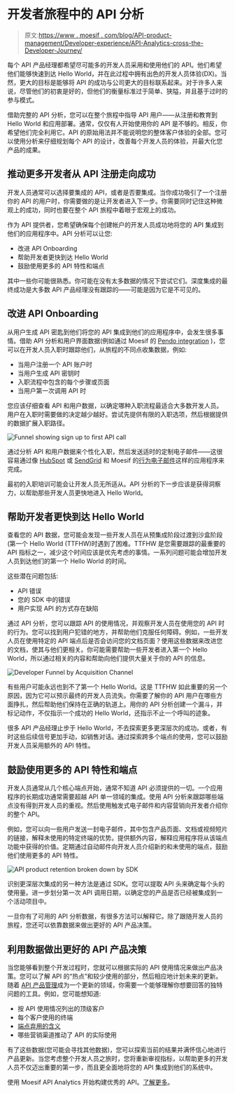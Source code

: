 # 开发者旅程中的 API 分析

> 原文:[https://www . moesif . com/blog/API-product-management/Developer-experience/API-Analytics-cross-the-Developer-Journey/](https://www.moesif.com/blog/api-product-management/developer-experience/API-Analytics-Across-the-Developer-Journey/)

每个 API 产品经理都希望尽可能多的开发人员采用和使用他们的 API。他们希望他们能够快速到达 Hello World，并在此过程中拥有出色的开发人员体验(DX)。当然，更大的目标是能够将 API 的成功与公司更大的目标联系起来。对于许多人来说，尽管他们的初衷是好的，但他们的衡量标准过于简单、狭隘，并且基于过时的参与模式。

借助完整的 API 分析，您可以在整个旅程中指导 API 用户——从注册和教育到 Hello World 和应用部署。通常，仅仅有人开始使用你的 API 是不够的。相反，你希望他们完全利用它。API 的原始用法并不能说明您的整体客户体验的全部。您可以使用分析来仔细规划每个 API 的设计，改善每个开发人员的体验，并最大化您产品的成果。

## 推动更多开发者从 API 注册走向成功

开发人员通常可以选择要集成的 API，或者是否要集成。当你成功吸引了一个注册你的 API 的用户时，你需要做的是让开发者进入下一步。你需要同时记住这种微观上的成功，同时也要在整个 API 旅程中着眼于宏观上的成功。

作为 API 提供者，您希望确保每个创建帐户的开发人员成功地将您的 API 集成到他们的应用程序中。API 分析可以让您:

*   改进 API Onboarding
*   帮助开发者更快到达 Hello World
*   鼓励使用更多的 API 特性和端点

其中一些你可能很熟悉。你可能在没有太多数据的情况下尝试它们。深度集成的最终成功是大多数 API 产品经理没有跟踪的——可能是因为它是不可见的。

## 改进 API Onboarding

从用户生成 API 密匙到他们将您的 API 集成到他们的应用程序中，会发生很多事情。借助 API 分析和用户界面数据(例如通过 Moesif 的 [Pendo integration](https://www.moesif.com/blog/product-management/onboarding/How-To-Build-A-Personalized-Developer-Experience-To-Onboard-Developers-Faster/) )，您可以在开发人员入职时跟踪他们，从旅程的不同点收集数据，例如:

*   当用户注册一个 API 账户时
*   当用户生成 API 密钥时
*   入职流程中包含的每个步骤或页面
*   当用户第一次调用 API 时

您应该仔细查看 API 和用户数据，以确定哪种入职流程最适合大多数开发人员。用户在入职时需要做的决定越少越好。尝试先提供有限的入职选项，然后根据提供的数据扩展入职路径。

![Funnel showing sign up to first API call](../Images/a6100bd3e143d4bf71049f29f07a2587.png)

通过分析 API 和用户数据来个性化入职，然后发送适时的定制电子邮件——这很容易通过像 [HubSpot](https://www.moesif.com/blog/technical/developer-journey/How-to-Improve-Developer-Experience-by-Guiding-Developers-With-Customer-Lifecycle-Emails-using-Moesif-and-Hubspot-or-Salesforce/) 或 [SendGrid](https://www.moesif.com/blog/developer-marketing/behavioral-emails/Using-Sendgrid-with-Moesif-API-Analytics-to-Send-Behavioral-Emails/) 和 Moesif 的[行为电子邮件](https://www.moesif.com/blog/developer-marketing/behavioral-emails/An-Email-Marketing-Campaign-that-Drives-API-Integration/)这样的应用程序来完成。

最初的入职培训可能会让开发人员无所适从。API 分析的下一步应该是获得洞察力，以帮助那些开发人员更快地进入 Hello World。

## 帮助开发者更快到达 Hello World

查看您的 API 数据，您可能会发现一些开发人员在从预集成阶段过渡到沙盒阶段(第一个 Hello World (TTFHW)时遇到了困难。TTFHW 是您需要跟踪的最重要的 API 指标之一，减少这个时间应该是优先考虑的事情。一系列问题可能会增加开发人员到达他们的第一个 Hello World 的时间。

这些潜在问题包括:

*   API 错误
*   您的 SDK 中的错误
*   用户实现 API 的方式存在缺陷

通过 API 分析，您可以跟踪 API 的使用情况，并观察开发人员在使用您的 API 时的行为。您可以找到用户犯错的地方，并帮助他们克服任何障碍。例如，一些开发人员在使用特定的 API 端点后是否会访问您的文档页面？使用这些数据来改进您的文档，使其与他们更相关。你可能需要帮助一些开发者进入第一个 Hello World，所以通过相关的内容和帮助向他们提供大量关于你的 API 的信息。

![Developer Funnel by Acquisition Channel](../Images/a9383752973f7f4fb4cf33208656afa5.png)

有些用户可能永远也到不了第一个 Hello World。这是 TTFHW 如此重要的另一个原因，因为它可以预示最终的开发人员流失。你需要了解你的 API 用户在哪些方面挣扎，然后帮助他们保持在正确的轨道上。用你的 API 分析创建一个漏斗，并标记动作，不仅指示一个成功的 Hello World，还指示不止一个呼叫的迹象。

很多 API 产品经理止步于 Hello World，不去探索更多更深层次的成功。或者，有时这些后续信号更加手动，如销售对话。通过探索跨多个端点的使用，您可以鼓励开发人员采用额外的 API 特性。

## 鼓励使用更多的 API 特性和端点

开发人员通常从几个核心端点开始，通常不知道 API 必须提供的一切。一个应用程序的长期成功通常需要超越 API 单一领域的集成。使用 API 分析来跟踪哪些端点没有得到开发人员的重视。然后使用触发式电子邮件和内容营销向开发者介绍你的整个 API。

例如，您可以向一些用户发送一封电子邮件，其中包含产品页面、文档或视频短片的链接，解释未使用的特定终端的优势。提供额外内容，解释应用程序将从该端点功能中获得的价值。定期通过自动邮件向开发人员介绍新的和未使用的端点，鼓励他们使用更多的 API 特性。

![API product retention broken down by SDK](../Images/b77622342b97f6ae2d22bfea1ee010aa.png)

识别更深层次集成的另一种方法是通过 SDK。您可以提取 API 头来确定每个头的使用量。进一步划分第一次 API 调用日期，以确定您的产品是否已经被集成到一个活动项目中。

一旦你有了可用的 API 分析数据，有很多方法可以解释它。除了跟随开发人员的旅程，您还可以依靠数据来做出更好的 API 产品决策。

## 利用数据做出更好的 API 产品决策

当您能够看到整个开发过程时，您就可以根据实际的 API 使用情况来做出产品决策。您可以了解 API 的“热点”和较少使用的部分，然后相应地计划未来的更新。随着 [API 产品管理](https://www.moesif.com/solutions/api-product-management)成为一个更新的领域，你需要一个能够理解你想要回答的独特问题的工具。例如，您可能想知道:

*   按 API 使用情况列出的顶级客户
*   每个客户使用的终端
*   [端点弃用的含义](https://www.moesif.com/blog/ebooks/how-to-properly-deprecate-an-api-using-moesif/)
*   哪些营销渠道推动了 API 的实际使用

有了这些数据(您可能会寻找其他数据)，您可以探索当前的结果并满怀信心地进行产品更新。当您考虑整个开发人员之旅时，您将重新审视指标，以帮助更多的开发人员不仅迈出重要的第一步，而且更全面地将您的 API 集成到他们的系统中。

使用 Moesif API Analytics 开始构建优秀的 API。[了解更多](https://www.moesif.com/)。